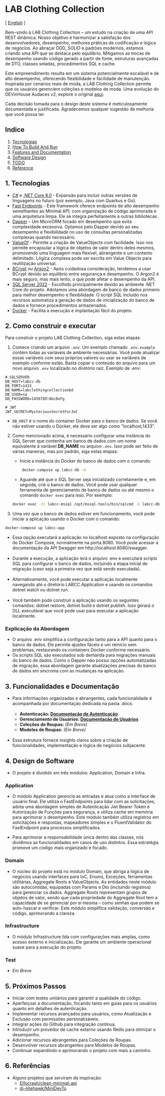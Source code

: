 ﻿
# LAB Clothing Collection
[ [English](../README.md) ]

Bem-vindo à LAB Clothing Collection – um estudo na criação de uma API REST dinâmica. Nosso objetivo é harmonizar a satisfação dos desenvolvedores, desempenho, melhores práticas de codificação e lógica de negócios. Ao abraçar DDD, SOLID e padrões modernos, estamos criando uma API que se destaca pelo equilíbrio. Mitigamos as trocas de desempenho usando código gerado a partir de fonte, estruturas avançadas de DTO, classes seladas, procedimentos SQL e cache.

Este empreendimento resulta em um sistema potencialmente escalável e de alto desempenho, oferecendo flexibilidade e facilidade de manutenção. Inspirada por cenários reais de moda, a LAB Clothing Collection permite que os usuários gerenciem coleções e modelos de moda. Uma evolução do DEVinHouse Audaces v2, explore o original [aqui](https://github.com/gmessiasc/LABCC-Back-End-Csharp).

Cada decisão tomada para o design deste sistema é meticulosamente documentada e justificada. Agradecemos qualquer sugestão de melhoria que você possa ter.

## Indice
1. [Tecnologias](#1-tecnologias)
2. [How To Build And Run](#2-como-construir-e-executar)
3. [Features and Documentation](#3-funcionalidades-e-documentação)
4. [Software Design](#4-design-de-software)
5. [TODO](#5-próximos-passos-)
6. [Reference](#6-referências)

## 1. Tecnologias

- [C#](https://learn.microsoft.com/pt-br/dotnet/csharp/tour-of-csharp/) e [.NET Core 8.0](https://dotnet.microsoft.com/pt-br/) - Expansão para incluir outras versões de linguagens no futuro (por exemplo, Java com Quarkus e Go).
- [Fast Endpoints](https://fast-endpoints.com/) - Este framework oferece endpoints de alto desempenho semelhantes ao Minimal API, com organização de código aprimorada e uma arquitetura limpa. Ele se integra perfeitamente a outras bibliotecas.
- [Dapper](https://github.com/DapperLib/Dapper) - Um MicroORM focado em desempenho que evita complexidade excessiva. Optamos pelo Dapper devido ao seu desempenho e flexibilidade no uso de consultas personalizadas complexas quando necessário.
- [ValueOf](https://github.com/mcintyre321/ValueOf) - Permite a criação de ValueObjects com facilidade. Isso nos permite encapsular a lógica de objetos de valor dentro deles mesmos, promovendo uma linguagem mais flexível, abrangente e um contexto delimitado. Lógica complexa pode ser escrita em Value Objects para reutilização universal.
- [BCrypt](https://github.com/BcryptNet/bcrypt.net) ou [Argon2](https://github.com/mheyman/Isopoh.Cryptography.Argon2) - Após cuidadosa consideração, tendemos a usar BCrypt devido ao equilíbrio entre segurança e desempenho. O Argon2 é mais seguro, mas mais lento, o que pode afetar o desempenho da API.
- [SQL Server 2022](https://www.microsoft.com/pt-br/sql-server/sql-server-2022) - Escolhido principalmente devido ao ambiente .NET Core do projeto. Adotamos uma abordagem de banco de dados primeiro para melhor desempenho e flexibilidade. O script SQL incluído nos recursos automatiza a geração de dados de inicialização do banco de dados e fornece procedimentos armazenados.
- [Docker](https://www.docker.com/) - Facilita a execução e implantação fácil do projeto.

## 2. Como construir e executar

Para construir o projeto LAB Clothing Collection, siga estas etapas:

1. Comece criando um arquivo `.env`. Um exemplo chamado `.env.example` contém todas as variáveis de ambiente necessárias. Você pode atualizar essas variáveis com seus próprios valores ou usar as variáveis de exemplo conforme estão. Basta copiar o conteúdo do arquivo para um novo arquivo `.env` localizado no diretório raiz. Exemplo de .env:
```.env
# SQLSERVER
DB_HOST=labcc-db
DB_PORT=1433
DB_NAME=labclothingcollectionbd
DB_USER=sa
DB_PASSWORD=1456789!AbcDeFg

# JWT
JWT_SECRET=MysteriousSecretForJwt
```
-  `DB_HOST`  é o nome do container Docker para o banco de dados. Se você não estiver usando o Docker, ele deve ser algo como "localhost,1433".

2. Como mencionado acima, é necessário configurar uma instância do SQL Server que contenha um banco de dados com um nome equivalente à variável **DB_NAME** no arquivo `.env`. Isso pode ser feito de várias maneiras, mas por padrão, siga estas etapas:
   - Inicie a instância do Docker do banco de dados com o comando:
      ```bash
       docker-compose up labcc-db -d
      ```
   
   - Aguarde até que o SQL Server seja inicializado corretamente e, em seguida, crie o banco de dados. Você pode usar qualquer ferramenta de gerenciamento de banco de dados ou até mesmo o comando `docker exec` para isso. Por exemplo:
    ```bash
   docker exec -it labcc-mssql /opt/mssql-tools/bin/sqlcmd -S labcc-db -U SA -P 1456789!AbcDeFg -Q 'CREATE DATABASE labclothingcollectionbd;'
   ```
3. Uma vez que o banco de dados estiver em funcionamento, você pode iniciar a aplicação usando o Docker com o comando:
```bash
docker-compose up labcc-app
```
- Essa opção executará a aplicação no localhost exposto na configuração do Docker Compose, normalmente na porta 8080. Você pode acessar a documentação da API Swagger em http://localhost:8080/swagger.
<br><br>
- Durante a execução, a aplicação lerá o arquivo .env e executará scripts SQL para configurar o banco de dados, incluindo a etapa inicial de migração (caso seja a primeira vez que está sendo executada).
<br><br>
- Alternativamente, você pode executar a aplicação localmente navegando até o diretório LABCC.Application e usando os comandos dotnet watch ou dotnet run.
<br><br>
- Você também pode construir a aplicação usando os seguintes comandos: dotnet restore, dotnet build e dotnet publish. Isso gerará o DLL executável que você pode usar para executar a aplicação localmente.

### Explicação da Abordagem

- O arquivo .env simplifica a configuração tanto para a API quanto para o banco de dados. Ele permite ajustes fáceis e um reinício sem problemas, restaurando os containers Docker conforme necessário.
- Os scripts SQL são executados sob demanda para migrações manuais do banco de dados. Como o Dapper não possui opções automatizadas de migração, essa abordagem garante atualizações precisas do banco de dados em sincronia com as mudanças na aplicação.

## 3. Funcionalidades e Documentação

- Para informações organizadas e abrangentes, cada funcionalidade é acompanhada por documentação dedicada na pasta .docs:
<br><br>
    - **Autenticação: [Documentação de Autenticação](.docs/Auth.md)**
    - **Gerenciamento de Usuários: [Documentação de Usuários](.docs/Users.md)**
    - **Coleções de Roupas:** _(Em Breve)_
    - **Modelos de Roupas:** _(Em Breve)_
      <br><br>
- Essa estrutura fornece insights claros sobre a criação de funcionalidades, implementação e lógica de negócios subjacente.

## 4. Design de Software

- O projeto é dividido em três módulos: Application, Domain e Infra.

### Application
- O módulo Application gerencia as entradas e atua como a interface de usuário final. Ele utiliza o FastEndpoints para lidar com as solicitações, adota uma abordagem simples de Autenticação Jwt Bearer Token e Autorização de Funções para segurança, e utiliza cache em memória para aprimorar o desempenho. Este módulo também utiliza registros em solicitações e respostas, mapeadores simples e o FluentValidator do FastEndpoint para processos simplificados.

- Para aprimorar a responsabilidade única dentro das classes, nós dividimos as funcionalidades em casos de uso distintos. Essa estratégia promove um código mais organizado e focado.

### Domain
- O núcleo do projeto está no módulo Domain, que abriga a lógica de negócios usando interfaces para IoC, Enums, Exceções, ferramentas utilitárias, Aggregate Roots e ValueObjects. As entidades neste módulo são autocontidas, equipadas com Params e Dto (incluindo registros) para gerenciar os dados. Aggregate Roots representam grupos de objetos de valor, sendo que cada propriedade do Aggregate Root tem a capacidade de se gerenciar por si mesma – como senhas que podem se auto-hascar e verificar. Este módulo simplifica validação, conversão e código, aprimorando a clareza.

### Infrastructure 
- O módulo Infrastructure lida com configurações mais amplas, como acesso externo e inicialização. Ele garante um ambiente operacional suave para a execução do projeto.

### Test 
- _Em Breve_

## 5. Próximos Passos 
- Iniciar com testes unitários para garantir a qualidade do código.
- Aperfeiçoar a documentação, focando tanto em guias para os usuários quanto em detalhes de autenticação.
- Implementar recursos avançados para usuários, como Atualização e Exclusão com permissões personalizáveis.
- Integrar ações do Github para integração contínua.
- Introduzir um provedor de cache externo usando Redis para otimizar o desempenho.
- Adicionar recursos abrangentes para Coleções de Roupas.
- Desenvolver recursos abrangentes para Modelos de Roupas.
- Continuar expandindo e aprimorando o projeto com mais a caminho.

## 6. Referências
- Alguns projetos que serviram de inspiração:
    - [Elfocrash/clean-minimal-api](https://github.com/Elfocrash/clean-minimal-api)
    - [dj-nitehawk/MiniDevTo](https://github.com/dj-nitehawk/MiniDevTo)
